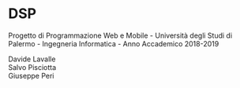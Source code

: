 # DSP
Progetto di Programmazione Web e Mobile - Università degli Studi di Palermo - Ingegneria Informatica - Anno Accademico 2018-2019

Davide Lavalle<br/>
Salvo Pisciotta<br/>
Giuseppe Peri
